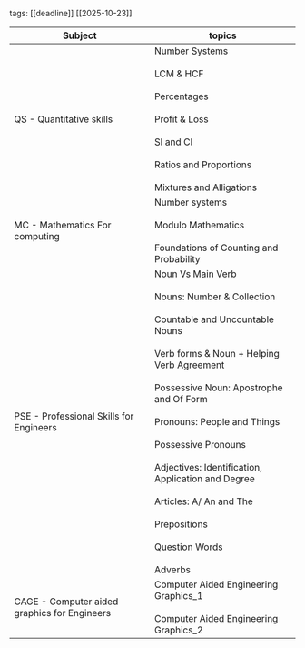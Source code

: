 tags: [[deadline]] [[2025-10-23]]



| Subject                                      | topics                                                                                                                                                                                                                                                                                                                                                                                                      |
| -------------------------------------------- | ----------------------------------------------------------------------------------------------------------------------------------------------------------------------------------------------------------------------------------------------------------------------------------------------------------------------------------------------------------------------------------------------------------- |
| QS - Quantitative skills                     | Number Systems<br><br>LCM & HCF<br><br>Percentages<br><br>Profit & Loss<br><br>SI and CI<br><br>Ratios and Proportions<br><br>Mixtures and Alligations                                                                                                                                                                                                                                                      |
| MC - Mathematics For computing               | Number systems<br><br>Modulo Mathematics<br><br>Foundations of Counting and Probability                                                                                                                                                                                                                                                                                                                     |
| PSE - Professional Skills for Engineers      | Noun Vs Main Verb<br><br>Nouns: Number & Collection<br><br>Countable and Uncountable Nouns<br><br>Verb forms & Noun + Helping Verb Agreement<br><br>Possessive Noun: Apostrophe and Of Form<br><br>Pronouns: People and Things<br><br>Possessive Pronouns<br><br>Adjectives: Identification, Application and Degree<br><br>Articles: A/ An and The<br><br>Prepositions<br><br>Question Words<br><br>Adverbs |
| CAGE - Computer aided graphics for Engineers | Computer Aided Engineering Graphics_1<br><br>Computer Aided Engineering Graphics_2                                                                                                                                                                                                                                                                                                                          |